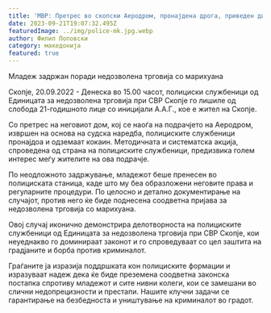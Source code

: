 ```yaml
---
title: 'МВР: Претрес во скопски Аеродром, пронајдена дрога, приведен дилер - 21 СЕПТЕМВРИ 2023'
date: 2023-09-21T19:07:32.495Z
featuredImage: ../img/police-mk.jpg.webp
author: Филип Поповски
category: македонија
featured: true
---
```

Младеж задржан поради недозволена трговија со марихуана

Скопје, 20.09.2022 - Денеска во 15.00 часот, полициски службеници од Единицата за недозволена трговија при СВР Скопје го лишиле од слобода 21-годишното лице со иницијали А.А.Г., кое е жител на Скопје.

Со претрес на неговиот дом, кој се наоѓа на подрачјето на Аеродром, извршен на основа на судска наредба, полициските службеници пронајдоа и одземаат кокаин. Методичната и систематска акција, спроведена од страна на полициските службеници, предизвика голем интерес меѓу жителите на ова подрачје.

По неодложното задржување, младежот беше пренесен во полициската станица, каде што му беа образложени неговите права и регуларните процедури. По целосно и детално документирање на случајот, против него ќе биде поднесена соодветна пријава за недозволена трговија со марихуана.

Овој случај иконично демонстрира делотворноста на полициските службеници од Единицата за недозволена трговија при СВР Скопје, кои неуеднакво го доминираат законот и го спроведуваат со цел заштита на градјаните и борба против криминалот.

Граѓаните ја изразија поддршката кон полициските формации и изразуваат надеж дека ќе биде преземена соодветна законска постапка спротиву младежот и сите нивни колеги, кои се замешани во слични недопрецизности и престапи. Нашите клучни задачи се гарантирање на безбедноста и уништување на криминалот во градот.
